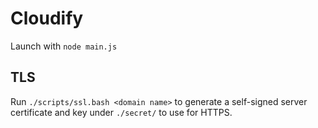 # Cloudify
Launch with `node main.js`


## TLS
Run `./scripts/ssl.bash <domain name>` to generate a self-signed server certificate and key under `./secret/` to use for HTTPS.
